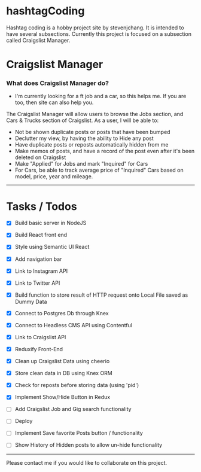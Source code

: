 # hashtagCoding
Hashtag coding is a hobby project site by stevenjchang. It is intended to have several subsections. Currently this project is focused on a subsection called Craigslist Manager.


# Craigslist Manager

### What does Craigslist Manager do?
- I'm currently looking for a ft job and a car, so this helps me. If you are too, then site can also help you.

The Craigslist Manager will allow users to browse the Jobs section, and Cars & Trucks section of Craigslist. As a user, I will be able to:

- Not be shown duplicate posts or posts that have been bumped
- Declutter my view, by having the ability to Hide any post 
- Have duplicate posts or reposts automatically hidden from me
- Make memos of posts, and have a record of the post even after it's been deleted on Craigslist
- Make "Applied" for Jobs and mark "Inquired" for Cars
- For Cars, be able to track average price of "Inquired" Cars based on model, price, year and mileage.

---

# Tasks / Todos 
 - [x] Build basic server in NodeJS
 - [x] Build React front end
 - [x] Style using Semantic UI React
 - [x] Add navigation bar
 - [x] Link to Instagram API
 - [x] Link to Twitter API
 - [x] Build function to store result of HTTP request onto Local File saved as Dummy Data
 - [x] Connect to Postgres Db through Knex
 - [x] Connect to Headless CMS API using Contentful
 - [x] Link to Craigslist API
 - [x] Reduxify Front-End
 - [x] Clean up Craigslist Data using cheerio
 - [x] Store clean data in DB using Knex ORM
 - [x] Check for reposts before storing data (using 'pid')
 - [x] Implement Show/Hide Button in Redux

 - [ ] Add Craigslist Job and Gig search functionality
 - [ ] Deploy
 - [ ] Implement Save favorite Posts button / functionality
 - [ ] Show History of Hidden posts to allow un-hide functionality

-----

Please contact me if you would like to collaborate on this project.

